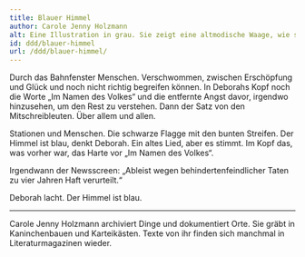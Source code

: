 ```yaml
---
title: Blauer Himmel
author: Carole Jenny Holzmann
alt: Eine Illustration in grau. Sie zeigt eine altmodische Waage, wie sie oft in der Darstellung von Justitia verwendet wird. Es ist darauf auch ein Paragraphenzeichen abgebildet. Die Waagschalen befinden sich im Gleichgewicht.
id: ddd/blauer-himmel
url: /ddd/blauer-himmel/
---
```


Durch das Bahnfenster Menschen. Verschwommen, zwischen Erschöpfung und Glück und noch nicht richtig begreifen können. In Deborahs Kopf noch die Worte „Im Namen des Volkes“ und die entfernte Angst davor, irgendwo hinzusehen, um den Rest zu verstehen. Dann der Satz von den Mitschreibleuten. Über allem und allen.

Stationen und Menschen. Die schwarze Flagge mit den bunten Streifen. Der Himmel ist blau, denkt Deborah. Ein altes Lied, aber es stimmt. Im Kopf das, was vorher war, das Harte vor „Im Namen des Volkes“.

Irgendwann der Newsscreen: „Ableist wegen behindertenfeindlicher Taten zu vier Jahren Haft verurteilt.“

Deborah lacht. Der Himmel ist blau.

---

Carole Jenny Holzmann archiviert Dinge und dokumentiert Orte. Sie gräbt in Kaninchenbauen und Karteikästen. Texte von ihr finden sich manchmal in Literaturmagazinen wieder.
